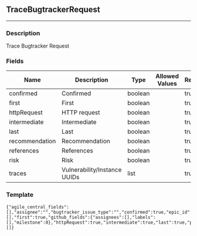 ## TraceBugtrackerRequest
---
### Description
Trace Bugtracker Request
### Fields
| Name | Description | Type | Allowed Values | Required |
| ---- | ----------- | ---- | -------------- | -------- |
| confirmed | Confirmed | boolean |  | true |
| first | First | boolean |  | true |
| httpRequest | HTTP request | boolean |  | true |
| intermediate | Intermediate | boolean |  | true |
| last | Last | boolean |  | true |
| recommendation | Recommendation | boolean |  | true |
| references | References | boolean |  | true |
| risk | Risk | boolean |  | true |
| traces | Vulnerability/Instance UUIDs | list |  | true |
### Template
```
{"agile_central_fields":[],"assignee":"","bugtracker_issue_type":"","confirmed":true,"epic_id":"","fields":[],"first":true,"github_fields":{"assignees":[],"labels":[],"milestone":0},"httpRequest":true,"intermediate":true,"last":true,"priority":"","recommendation":true,"references":true,"risk":true,"traces":[]}
```
